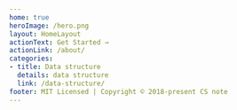 ```yaml
---
home: true
heroImage: /hero.png
layout: HomeLayout
actionText: Get Started →
actionLink: /about/
categories:
- title: Data structure
  details: data structure
  link: /data-structure/
footer: MIT Licensed | Copyright © 2018-present CS note
---
```

